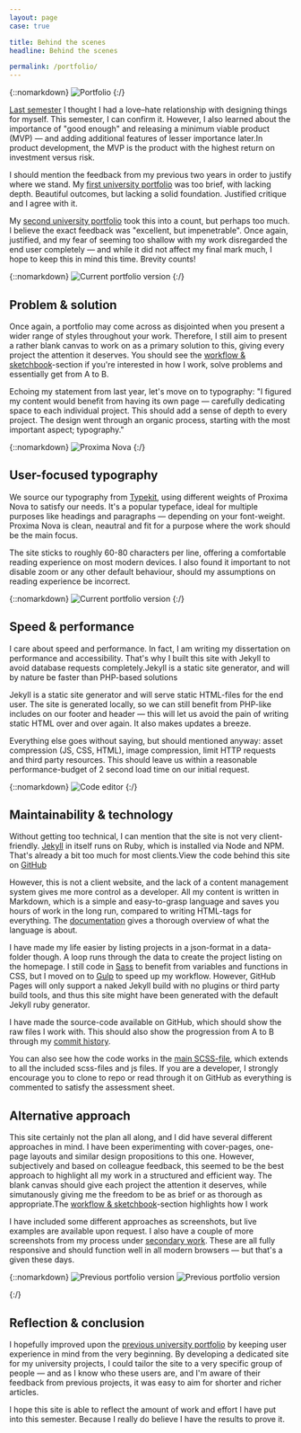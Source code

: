 ```yaml
---
layout: page
case: true

title: Behind the scenes
headline: Behind the scenes

permalink: /portfolio/
---
```


{::nomarkdown}
<img src="../img/portfolio/img1.jpg" alt="Portfolio">
{:/}

<div class="div"></div>

<p class="lead pull"><a href="http://magnusskare.science/uni-website/" target="_blank">Last semester</a> I thought I had a love&ndash;hate relationship with designing things for myself. This semester, I can confirm it. However, I also learned about the importance of "good enough" and releasing a minimum viable product (MVP) &mdash; and adding additional features of lesser importance later.<span>In product development, the MVP is the product with the highest return on investment versus risk.</span></p>

I should mention the feedback from my previous two years in order to justify where we stand. My <a href="https://magnuss.carbonmade.com/" target="_blank">first university portfolio</a> was too brief, with lacking depth. Beautiful outcomes, but lacking a solid foundation. Justified critique and I agree with it.

My <a href="http://magnusskare.science/uni/" target="_blank">second university portfolio</a> took this into a count, but perhaps too much. I believe the exact feedback was "excellent, but impenetrable". Once again, justified, and my fear of seeming too shallow with my work disregarded the end user completely &mdash; and while it did not affect my final mark much, I hope to keep this in mind this time. Brevity counts!

<div class="div"></div>

{::nomarkdown}
<img class="browser" src="../img/portfolio/show.png" alt="Current portfolio version">
{:/}

<div class="div"></div>

## Problem & solution

Once again, a portfolio may come across as disjointed when you present a wider range of styles throughout your work. Therefore, I still aim to present a rather blank canvas to work on as a primary solution to this, giving every project the attention it deserves. You should see the <a href="/workflow-and-sketchbook">workflow & sketchbook</a>-section if you're interested in how I work, solve problems and essentially get from A to B.

Echoing my statement from last year, let's move on to typography: "I figured my content would benefit from having its own page — carefully dedicating space to each individual project. This should add a sense of depth to every project. The design went through an organic process, starting with the most important aspect; typography."

<div class="div"></div>

{::nomarkdown}
<img src="../img/portfolio/img2.png" alt="Proxima Nova">
{:/}

<div class="div"></div>

## User-focused typography

We source our typography from <a href="http://typekit.com" target="_blank">Typekit</a>, using different weights of Proxima Nova to satisfy our needs. It's a popular typeface, ideal for multiple purposes like headings and paragraphs &mdash; depending on your font-weight. Proxima Nova is clean, neautral and fit for a purpose where the work should be the main focus.

The site sticks to roughly 60-80 characters per line, offering a comfortable reading experience on most modern devices. I also found it important to not disable zoom or any other default behaviour, should my assumptions on reading experience be incorrect.

<div class="div"></div>

{::nomarkdown}
<img class="browser" src="../img/portfolio/11.png" alt="Current portfolio version">
{:/}

<div class="div"></div>

## Speed & performance

<p class="pull">I care about speed and performance. In fact, I am writing my dissertation on performance and accessibility. That's why I built this site with Jekyll to avoid database requests completely.<span>Jekyll is a static site generator, and will by nature be faster than PHP-based solutions</span></p>

Jekyll is a static site generator and will serve static HTML-files for the end user. The site is generated locally, so we can still benefit from PHP-like includes on our footer and header &mdash; this will let us avoid the pain of writing static HTML over and over again. It also makes updates a breeze.

Everything else goes without saying, but should mentioned anyway: asset compression (JS, CSS, HTML), image compression, limit HTTP requests and third party resources. This should leave us within a reasonable performance-budget of 2 second load time on our initial request.

<div class="div"></div>

{::nomarkdown}
<img src="../img/portfolio/code.png" alt="Code editor">
{:/}

<div class="div"></div>

## Maintainability & technology

<p class="pull">Without getting too technical, I can mention that the site is not very client-friendly. <a href="http://jekyllrb.com/" target="_blank">Jekyll</a> in itself runs on Ruby, which is installed via Node and NPM. That's already a bit too much for most clients.<span>View the code behind this site on <a href="https://github.com/partcoffee/uni" target="_blank">GitHub</a></span></p>

However, this is not a client website, and the lack of a content management system gives me more control as a developer. All my content is written in Markdown, which is a simple and easy-to-grasp language and saves you hours of work in the long run, compared to writing HTML-tags for everything. The <a href="https://daringfireball.net/projects/markdown/syntax" target="_blank">documentation</a> gives a thorough overview of what the language is about.

I have made my life easier by listing projects in a json-format in a data-folder though. A loop runs through the data to create the project listing on the homepage. I still code in <a href="http://sass-lang.com/" target="_blank">Sass</a> to benefit from variables and functions in CSS, but I moved on to <a href="http://gulpjs.com/" target="_blank">Gulp</a> to speed up my workflow. However, GitHub Pages will only support a naked Jekyll build with no plugins or third party build tools, and thus this site might have been generated with the default Jekyll ruby generator.

I have made the source-code available on GitHub, which should show the raw files I work with. This should also show the progression from A to B through my <a href="https://github.com/partcoffee/uni/commits/master" target="_blank">commit history</a>.

You can also see how the code works in the <a href="https://github.com/partcoffee/uni/blob/master/css/main.scss" target="_blank">main SCSS-file</a>, which extends to all the included scss-files and js files. If you are a developer, I strongly encourage you to clone to repo or read through it on GitHub as everything is commented to satisfy the assessment sheet.


<div class="div"></div>

## Alternative approach

<p class="pull">This site certainly not the plan all along, and I did have several different approaches in mind. I have been experimenting with cover-pages, one-page layouts and similar design propositions to this one. However, subjectively and based on colleague feedback, this seemed to be the best approach to highlight all my work in a structured and efficient way. The blank canvas should give each project the attention it deserves, while simutanously giving me the freedom to be as brief or as thorough as appropriate.<span>The <a href="/workflow-and-sketchbook">workflow & sketchbook</a>-section highlights how I work</span></p>

I have included some different approaches as screenshots, but live examples are available upon request. I also have a couple of more screenshots from my process under <a href="/secondary">secondary work</a>. These are all fully responsive and should function well in all modern browsers &mdash; but that's a given these days.

<div class="div"></div>

{::nomarkdown}
<img src="../img/portfolio/5.png" alt="Previous portfolio version">
<img src="../img/portfolio/6.png" alt="Previous portfolio version">
<!-- <img class="browser" src="../img/portfolio/1.png" alt="Previous portfolio version"> -->
<!-- <img src="../img/portfolio/9.png" alt="Current portfolio version"> -->
{:/}

<div class="div"></div>

## Reflection & conclusion

I hopefully improved upon the <a href="http://magnusskare.science/uni/" target="_blank">previous university portfolio</a> by keeping user experience in mind from the very beginning. By developing a dedicated site for my university projects, I could tailor the site to a very specific group of people &mdash; and as I know who these users are, and I'm aware of their feedback from previous projects, it was easy to aim for shorter and richer articles.

I hope this site is able to reflect the amount of work and effort I have put into this semester. Because I really do believe I have the results to prove it.

<div class="div"></div>











